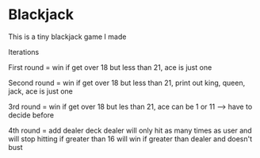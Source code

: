 # Blackjack
This is a tiny blackjack game I made 

Iterations

First round = win if get over 18 but less than 
21, ace is just one 

Second round = win if get over 18 but less than 21, print out 
king, queen, jack, ace is just one

3rd round = win if get over 18 but les than 21, 
ace can be 1 or 11 --> have to decide before 

4th round = add dealer deck 
dealer will only hit as many times as user
and will stop hitting if greater than 16
will win if greater than dealer 
and doesn't bust


